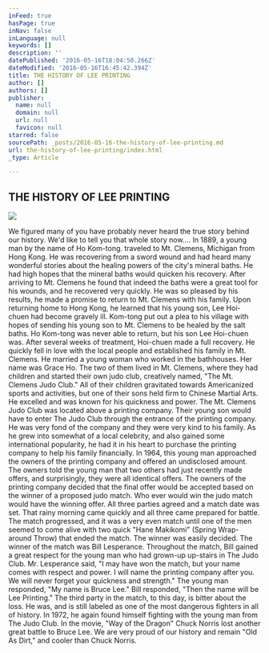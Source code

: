 ```yaml
---
inFeed: true
hasPage: true
inNav: false
inLanguage: null
keywords: []
description: ''
datePublished: '2016-05-16T18:04:50.266Z'
dateModified: '2016-05-16T16:45:42.394Z'
title: THE HISTORY OF LEE PRINTING
author: []
authors: []
publisher:
  name: null
  domain: null
  url: null
  favicon: null
starred: false
sourcePath: _posts/2016-05-16-the-history-of-lee-printing.md
url: the-history-of-lee-printing/index.html
_type: Article

---
```

## THE HISTORY OF LEE PRINTING
![](https://the-grid-user-content.s3-us-west-2.amazonaws.com/6e2a99d8-9941-443c-8ee1-2025e2212323.jpg)

We figured many of you have probably never heard the true story behind our history. We'd like to tell you that whole story now.... In 1889, a young man by the name of Ho Kom-tong. traveled to Mt. Clemens, Michigan from Hong Kong. He was recovering from a sword wound and had heard many wonderful stories about the healing powers of the city's mineral baths. He had high hopes that the mineral baths would quicken his recovery. After arriving to Mt. Clemens he found that indeed the baths were a great tool for his wounds, and he recovered very quickly. He was so pleased by his results, he made a promise to return to Mt. Clemens with his family. Upon returning home to Hong Kong, he learned that his young son, Lee Hoi-chuen had become gravely ill. Kom-tong put out a plea to his village with hopes of sending his young son to Mt. Clemens to be healed by the salt baths. Ho Kom-tong was never able to return, but his son Lee Hoi-chuen was. After several weeks of treatment, Hoi-chuen made a full recovery. He quickly fell in love with the local people and established his family in Mt. Clemens. He married a young woman who worked in the bathhouses. Her name was Grace Ho. The two of them lived in Mt. Clemens, where they had children and started their own judo club, creatively named, "The Mt. Clemens Judo Club." All of their children gravitated towards Americanized sports and activities, but one of their sons held firm to Chinese Martial Arts. He excelled and was known for his quickness and power. The Mt. Clemens Judo Club was located above a printing company. Their young son would have to enter The Judo Club through the entrance of the printing company. He was very fond of the company and they were very kind to his family. As he grew into somewhat of a local celebrity, and also gained some international popularity, he had it in his heart to purchase the printing company to help his family financially. In 1964, this young man approached the owners of the printing company and offered an undisclosed amount. The owners told the young man that two others had just recently made offers, and surprisingly, they were all identical offers. The owners of the printing company decided that the final offer would be accepted based on the winner of a proposed judo match. Who ever would win the judo match would have the winning offer. All three parties agreed and a match date was set. That rainy morning came quickly and all three came prepared for battle. The match progressed, and it was a very even match until one of the men seemed to come alive with two quick "Hane Makikomi" (Spring Wrap-around Throw) that ended the match. The winner was easily decided. The winner of the match was Bill Lesperance. Throughout the match, Bill gained a great respect for the young man who had grown-up up-stairs in The Judo Club. Mr. Lesperance said, "I may have won the match, but your name comes with respect and power. I will name the printing company after you. We will never forget your quickness and strength." The young man responded, "My name is Bruce Lee." Bill responded, "Then the name will be Lee Printing." The third party in the match, to this day, is bitter about the loss. He was, and is still labeled as one of the most dangerous fighters in all of history. In 1972, he again found himself fighting with the young man from The Judo Club. In the movie, "Way of the Dragon" Chuck Norris lost another great battle to Bruce Lee. We are very proud of our history and remain "Old As Dirt," and cooler than Chuck Norris.